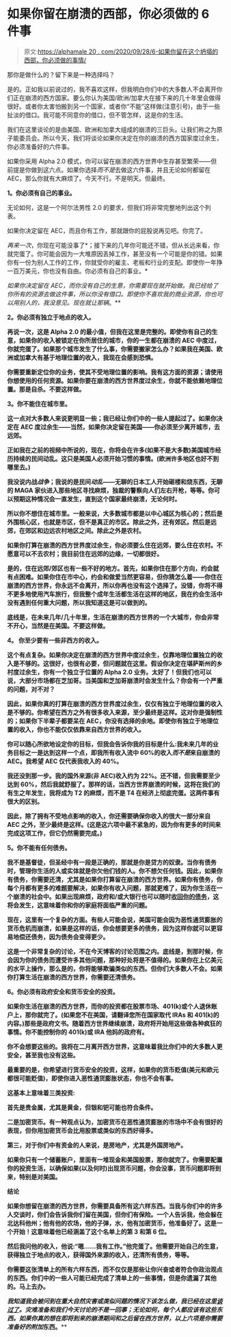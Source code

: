 # 如果你留在崩溃的西部，你必须做的 6 件事

> 原文:[https://alphamale 20 . com/2020/09/28/6-如果你留在这个坍塌的西部，你必须做的事情/](https://alphamale20.com/2020/09/28/6-things-you-must-do-if-you-stay-in-the-collapsing-west/)

那你是做什么的？留下来是一种选择吗？

是的。正如我以前说过的，我不喜欢这样，但我明白你们中的大多数人不会离开你们正在崩溃的西方国家。要么你认为美国/欧洲/加拿大在接下来的几十年里会做得很好。或者你太害怕搬到另一个国家，或者你“不能”这样做(注意引号)，由于一些扯淡的借口。我可能不同意你的借口，但不管怎样，这是你的生活。

我们在这里谈论的是由美国、欧洲和加拿大组成的崩溃的三巨头。让我们称之为原子能委员会。所以今天，我们将谈论如果你决定在你的崩溃的西方国家度过余生，你必须准备好的六件事。

如果你采用 Alpha 2.0 模式，你可以留在崩溃的西方世界中生存甚至繁荣——但前提是你做到这六点。如果你选择*而不是*去做这六件事，并且无论如何都留在 AEC，那么你就有大麻烦了。今天不行。不是明天。但最终。

**1。你必须有自己的事业。**

无论如何，这是一个阿尔法男性 2.0 的要求，但我们将非常完整地列出这个列表。

如果你决定留在 AEC，而且你有工作，那就跟你的屁股说再见吧。你完了。

*再来一次*，你现在可能没事了*；接下来的几年你可能还不错，但从长远来看，你就完蛋了。你可能会因为一大堆原因丢掉工作，甚至没有一个可能是你的错。如果你有一份为别人工作的工作，你就受你的雇主、老板和行业的支配。即使你一年挣一百万美元，你也没有自由。你必须有自己的事业。*

*如果你决定留在 AEC，而你没有自己的生意，你需要现在就开始做。我已经给了你所有的资源去做这件事，所以你没有借口。即使你不喜欢我的商业资源，你也可以用别人的，我没意见。现在就让那辆*。**

****2。你必须有独立于地点的收入。****

**再说一次，这是 Alpha 2.0 的最小值，但我在这里是完整的。即使你有自己的生意，如果你的收入被锁定在你所居住的城市，你的一生都在崩溃的 AEC 中度过，你就完蛋了。如果那个城市发生了什么事，你需要搬家怎么办？如果我在美国、欧洲或加拿大有基于地理位置的收入，我现在会感到恐惧。**

**你需要重新定位你的业务，使其不受地理位置的影响。我有这方面的资源；请使用你想使用的任何资源。如果你要在崩溃的西方世界度过余生，你就不能依赖地理位置。那是自杀。不要这样做。**

****3。你不能住在城市里。****

**这一点对大多数人来说更明显一些；我已经让你们中的一些人提起过了。如果你决定在 AEC 度过余生——当然，如果你决定留在美国——你必须至少离开城市，去远郊。**

**正如我在之前的视频中所说的，现在，你将会在许多(如果不是大多数)美国城市经历持续的民间动乱。这只是美国人必须开始习惯的事情。(欧洲许多地区也好不到哪里去。)**

**我没说内战*战争*；我说的是民间*动乱*——无聊的日本工人开始砸楼和烧东西，无聊的 MAGA 家伙进入那些地区寻找麻烦，独裁的警察向人们左右开枪，等等。你可以预期这种情况会一直发生，直到这个国家最终崩溃，无论何时。**

**所以你不想住在城市里。一般来说，大多数城市都是以中心城区为核心的；然后是外围核心区，也就是市区，但不是真正的市区。除此之外，还有郊区。然后是远郊，在郊区和边远农村地区之间。除此之外是农村。**

**如果你打算在崩溃的西方世界度过余生，你必须要么住在远郊，要么住在农村。不愿意可以不去农村；我目前住在远郊的边缘，一切都很好。**

**是的，住在远郊/郊区也有一些不好的地方。首先，如果你住在那个方向，约会就有点困难。如果你住在市中心，约会和做爱当然更容易，但你猜怎么着——你住在崩溃的西方世界，你永远不会离开，所以你再也没有这个选择了。没错，你将不得不更多地使用汽车旅行，但我整个成年生活都生活在这样的地区，我在约会生活中没有遇到任何重大问题，所以我知道这是可以做到的。**

**底线是，在未来几年/几十年里，生活在崩溃的西方世界的一个大城市，你会非常不开心，当然是在美国。不要这样做。**

****4。** **你至少要有一些非西方的收入。****

**这个有点复杂。如果你决定在崩溃的西方世界中度过余生，仅靠地理位置独立的收入是不够的。这很好，也很有必要，但问题就在这里。假设你决定在堪萨斯州的乡村度过余生，你有一个独立于位置的 Alpha 2.0 业务。太好了！但我们也可以说，大部分市场都在芝加哥。当美国和芝加哥崩溃时会发生什么？你会有一个严重的问题，对不对？**

**因此，如果你真的打算在崩溃的西方世界度过余生，仅仅有独立于地理位置的收入是不够的。你希望在西方之外有很多收入来源，至少最终是这样。这对你是强制性的；如果你下半辈子都要呆在 AEC，你没有选择的余地。即使你有独立于地理位置的收入，你也不能仅仅依靠来自西方世界的收入。**

**你可以随心所欲地设定你的目标，但我会告诉你我的目标是什么:我未来几年的业务目标之一是达到这样一个点，即我所有收入流中 60%的收入*而不是*来自崩溃的 AEC。我希望 AEC 仅代表我收入的 40%。**

**我还没到那一步。我的国外来源(非 AEC)收入约为 22%。还不错，但我需要至少达到 60%，然后我就舒服了。那样的话，当西方世界崩溃的时候，这将在我们的有生之年发生，我将成为 T2 的麻烦，而不是 T4 在经济上彻底完蛋。这两件事有很大的区别。**

**因此，除了拥有不受地点影响的收入，你还需要确保你收入的很大一部分来自 AEC 之外，至少最终是这样。(这是这六项中最不紧急的，因为你有更多的时间来完成这项工作，但它仍然需要完成。)**

****5。你不能有任何债务。****

**我不是基督徒，但圣经中有一段是正确的，那就是你是贷方的奴隶。当你有债务时，管理你生活的人或实体就是你欠他们钱的人。你不想欠任何钱。因此，如果你有债务，你需要还清，尤其是如果你打算留在崩溃的西方世界。如果你有债务，你每个月都有更多的难题要解决，如果你有收入问题，那就更难了，因为你生活在一个崩溃的社会中。如果出现麻烦，政府和/或大银行也可以随时[收回你的债务](https://blackdragonblog.com/2020/09/07/western-collapse/)，这将会发生，这意味着你和你的家庭将面临严重的问题。**

**现在，这里有一个复杂的方面。有些人可能会说，美国可能会因为恶性通货膨胀的货币危机而崩溃，如果是这样的话，你会想要更多的债务，因为这样你就可以更容易地偿还债务，因为债务会变得更少。**

**这是一个非常复杂的讨论，不在今天博客的讨论范围之内。底线是，到那时候，你会因为你的债务而遭受许多其他问题，那种好处将是不值得的。如果你在上亿美元的水平上操作，那么是的，你将能够欺骗类似的东西。但你们大多数人不会。如果你打算生活在崩溃的西方世界，你需要还清债务。**

******6。你必须有政府安全和货币安全的投资。******

****如果你生活在崩溃的西方世界，而你的投资都在股票市场、401(k)或个人退休账户上，那你就完了。(如果您不在美国，请翻译您所在国家取代 IRAs 和 401(k)的内容。)那些是政府文书。随着西方世界继续崩溃，政府将开始用这些做各种疯狂的事情。你不能控制你的 401(k)或 IRA 他妈的政府有。****

****你不会想要这些的。我将在二月离开西方世界，这意味着我比你们中的大多数人更安全，甚至我也没有这些。****

****最重要的是，你希望进行货币安全的投资，这样，如果你的货币贬值(美元和欧元都很可能贬值)，即使你进入恶性通货膨胀状态，你也不会有事。****

****这基本上意味着三类投资:****

****首先是贵金属，尤其是黄金，但银和钯可能也符合条件。****

****二是加密货币。有一种观点认为，加密货币在恶性通货膨胀的市场中不会有很好的表现，但你用加密货币会比用股票或类似的东西好得多。****

****第三，对于你们中有资金的人来说，是房地产，尤其是外国房地产。****

****如果你只有一个储蓄账户，里面有一堆现金和美国股票，那你就完了。你需要配置你的投资生活，以确保如果(以及何时)出现货币问题，你会没事，货币问题即将到来，特别是对美国。****

******结论******

****如果你想留在崩溃的西方世界，你需要具备所有这六样东西。当我与你们中的许多人交谈时，你们会告诉我你们留在美国，但你们有保险。一个人告诉我，他会躲在北达科他州；他有他的农场，他的子弹，水，他有加密货币，他准备好了。这是一个开始！这意味着他已经涵盖了这个名单上的第 3 和第 6 位。****

****然后我问他的收入，他说:“嗯……我有工作。”他完蛋了。他需要开始自己的生意，获得独立于地点的收入，获得国外来源的收入，还清所有债务，等等。****

****你需要这张清单上的所有六样东西，而不仅仅是那些让你兴奋或者符合你政治观点的东西。你们中的一些人可能已经完成了清单上的一些事情，但是你遗漏了其他的。马上去办。****

****我知道我会被问到在重大自然灾害或类似问题的情况下该怎么做，我已经在这里[谈过了](https://calebjonesblog.com/disaster-preparedness-alpha-male-2-0/)。灾难准备和我们今天讨论的不是一回事；无论如何，每个人都应该有这些东西。如果你真的想在即将到来的崩溃期间和之后留在西方世界，以上六项是你需要准备好的*附加*东西。****
